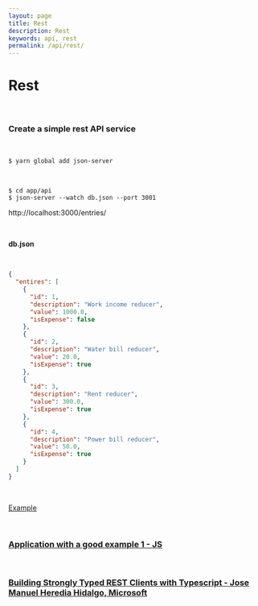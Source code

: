 ```yaml
---
layout: page
title: Rest
description: Rest
keywords: api, rest
permalink: /api/rest/
---
```


# Rest

<br/>

### Create a simple rest API service

<br/>

    $ yarn global add json-server

<br/>

    $ cd app/api
    $ json-server --watch db.json --port 3001

http://localhost:3000/entries/

<br/>

**db.json**

<br/>

```json
{
  "entires": [
    {
      "id": 1,
      "description": "Work income reducer",
      "value": 1000.0,
      "isExpense": false
    },
    {
      "id": 2,
      "description": "Water bill reducer",
      "value": 20.0,
      "isExpense": true
    },
    {
      "id": 3,
      "description": "Rent reducer",
      "value": 300.0,
      "isExpense": true
    },
    {
      "id": 4,
      "description": "Power bill reducer",
      "value": 50.0,
      "isExpense": true
    }
  ]
}
```

<br/>

[Example](https://github.com/webmakaka/React-React-Redux-and-Redux-Saga-Master-React-State-Hooks)

<br/>

### [Application with a good example 1 - JS](https://github.com/wildmakaka/Rolling-Scopes-School-Nodejs-Course-Task-2-Express-Rest-Service)

<br/>

### [Building Strongly Typed REST Clients with Typescript - Jose Manuel Heredia Hidalgo, Microsoft](https://www.youtube.com/watch?v=xdylpZ3jOGs)
